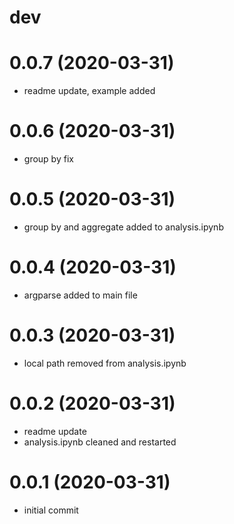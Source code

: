 dev
===


0.0.7 (2020-03-31)
==================
- readme update, example added

0.0.6 (2020-03-31)
==================
- group by fix

0.0.5 (2020-03-31)
==================
- group by and aggregate added to analysis.ipynb

0.0.4 (2020-03-31)
==================
- argparse added to main file

0.0.3 (2020-03-31)
==================
- local path removed from analysis.ipynb

0.0.2 (2020-03-31)
==================
- readme update
- analysis.ipynb cleaned and restarted

0.0.1 (2020-03-31)
==================
- initial commit


